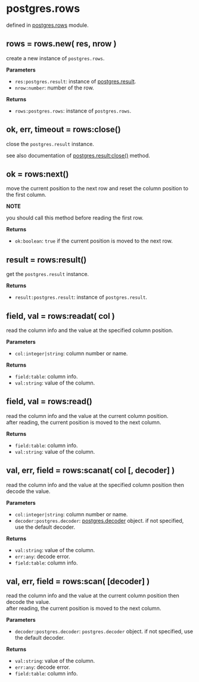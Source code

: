# postgres.rows

defined in [postgres.rows](../lib/rows.lua) module.


## rows = rows.new( res, nrow )

create a new instance of `postgres.rows`.

**Parameters**

- `res:postgres.result`: instance of [postgres.result](result.md).
- `nrow:number`: number of the row.

**Returns**

- `rows:postgres.rows`: instance of `postgres.rows`.


## ok, err, timeout = rows:close()

close the `postgres.result` instance.

see also documentation of [postgres.result:close()](result.md#ok-err-timeout--resultclose) method.


## ok = rows:next()

move the current position to the next row and reset the column position to the first column.  

**NOTE**

you should call this method before reading the first row.

**Returns**

- `ok:boolean`: `true` if the current position is moved to the next row.


## result = rows:result()

get the `postgres.result` instance.

**Returns**

- `result:postgres.result`: instance of `postgres.result`.


## field, val = rows:readat( col )

read the column info and the value at the specified column position.

**Parameters**

- `col:integer|string`: column number or name.

**Returns**

- `field:table`: column info.
- `val:string`: value of the column.


## field, val = rows:read()

read the column info and the value at the current column position.  
after reading, the current position is moved to the next column.

**Returns**

- `field:table`: column info.
- `val:string`: value of the column.


## val, err, field = rows:scanat( col [, decoder] )

read the column info and the value at the specified column position then decode the value.

**Parameters**

- `col:integer|string`: column number or name.
- `decoder:postgres.decoder`: [postgres.decoder](decoder.md) object. if not specified, use the default decoder.

**Returns**

- `val:string`: value of the column.
- `err:any`: decode error.
- `field:table`: column info.


## val, err, field = rows:scan( [decoder] )

read the column info and the value at the current column position then decode the value.  
after reading, the current position is moved to the next column.

**Parameters**

- `decoder:postgres.decoder`: `postgres.decoder` object. if not specified, use the default decoder.

**Returns**

- `val:string`: value of the column.
- `err:any`: decode error.
- `field:table`: column info.
